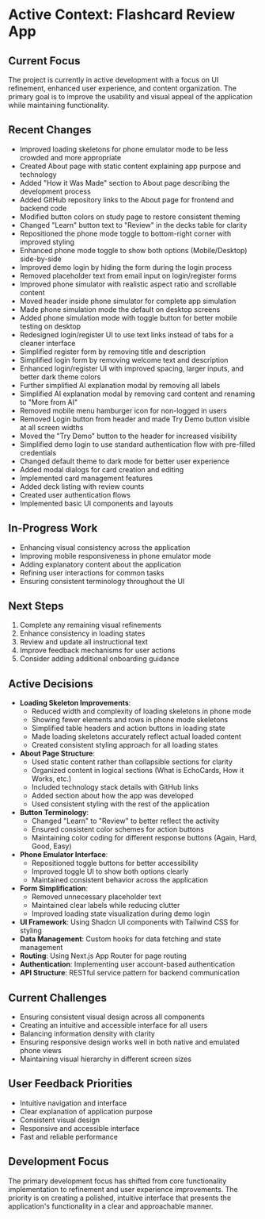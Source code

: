# Active Context: Flashcard Review App

## Current Focus
The project is currently in active development with a focus on UI refinement, enhanced user experience, and content organization. The primary goal is to improve the usability and visual appeal of the application while maintaining functionality.

## Recent Changes
- Improved loading skeletons for phone emulator mode to be less crowded and more appropriate
- Created About page with static content explaining app purpose and technology
- Added "How it Was Made" section to About page describing the development process
- Added GitHub repository links to the About page for frontend and backend code
- Modified button colors on study page to restore consistent theming
- Changed "Learn" button text to "Review" in the decks table for clarity
- Repositioned the phone mode toggle to bottom-right corner with improved styling
- Enhanced phone mode toggle to show both options (Mobile/Desktop) side-by-side
- Improved demo login by hiding the form during the login process
- Removed placeholder text from email input on login/register forms
- Improved phone simulator with realistic aspect ratio and scrollable content
- Moved header inside phone simulator for complete app simulation
- Made phone simulation mode the default on desktop screens
- Added phone simulation mode with toggle button for better mobile testing on desktop
- Redesigned login/register UI to use text links instead of tabs for a cleaner interface
- Simplified register form by removing title and description
- Simplified login form by removing welcome text and description
- Enhanced login/register UI with improved spacing, larger inputs, and better dark theme colors
- Further simplified AI explanation modal by removing all labels
- Simplified AI explanation modal by removing card content and renaming to "More from AI"
- Removed mobile menu hamburger icon for non-logged in users
- Removed Login button from header and made Try Demo button visible at all screen widths
- Moved the "Try Demo" button to the header for increased visibility
- Simplified demo login to use standard authentication flow with pre-filled credentials
- Changed default theme to dark mode for better user experience
- Added modal dialogs for card creation and editing
- Implemented card management features
- Added deck listing with review counts
- Created user authentication flows
- Implemented basic UI components and layouts

## In-Progress Work
- Enhancing visual consistency across the application
- Improving mobile responsiveness in phone emulator mode
- Adding explanatory content about the application
- Refining user interactions for common tasks
- Ensuring consistent terminology throughout the UI

## Next Steps
1. Complete any remaining visual refinements
2. Enhance consistency in loading states
3. Review and update all instructional text
4. Improve feedback mechanisms for user actions
5. Consider adding additional onboarding guidance

## Active Decisions
- **Loading Skeleton Improvements**:
  - Reduced width and complexity of loading skeletons in phone mode
  - Showing fewer elements and rows in phone mode skeletons
  - Simplified table headers and action buttons in loading state
  - Made loading skeletons accurately reflect actual loaded content
  - Created consistent styling approach for all loading states
- **About Page Structure**:
  - Used static content rather than collapsible sections for clarity
  - Organized content in logical sections (What is EchoCards, How it Works, etc.)
  - Included technology stack details with GitHub links
  - Added section about how the app was developed
  - Used consistent styling with the rest of the application
- **Button Terminology**:
  - Changed "Learn" to "Review" to better reflect the activity
  - Ensured consistent color schemes for action buttons
  - Maintaining color coding for different response buttons (Again, Hard, Good, Easy)
- **Phone Emulator Interface**:
  - Repositioned toggle buttons for better accessibility
  - Improved toggle UI to show both options clearly
  - Maintained consistent behavior across the application
- **Form Simplification**:
  - Removed unnecessary placeholder text
  - Maintained clear labels while reducing clutter
  - Improved loading state visualization during demo login
- **UI Framework**: Using Shadcn UI components with Tailwind CSS for styling
- **Data Management**: Custom hooks for data fetching and state management
- **Routing**: Using Next.js App Router for page routing
- **Authentication**: Implementing user account-based authentication
- **API Structure**: RESTful service pattern for backend communication

## Current Challenges
- Ensuring consistent visual design across all components
- Creating an intuitive and accessible interface for all users
- Balancing information density with clarity
- Ensuring responsive design works well in both native and emulated phone views
- Maintaining visual hierarchy in different screen sizes

## User Feedback Priorities
- Intuitive navigation and interface
- Clear explanation of application purpose
- Consistent visual design
- Responsive and accessible interface
- Fast and reliable performance

## Development Focus
The primary development focus has shifted from core functionality implementation to refinement and user experience improvements. The priority is on creating a polished, intuitive interface that presents the application's functionality in a clear and approachable manner. 